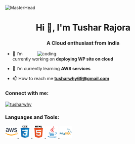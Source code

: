 ![MasterHead](https://wallpapercave.com/uwp/uwp934937.jpeg)
<h1 align="center">Hi 👋, I'm Tushar Rajora</h1>
<h3 align="center">A Cloud enthusiast from India</h3>
<img align= "right" alt=coding width= "400" src="https://thumbs.gfycat.com/AlertRadiantHoiho-size_restricted.gif">

- 🔭 I’m currently working on **deploying WP site on cloud**

- 🌱 I’m currently learning **AWS services**

- 📫 How to reach me **tusharwhy69@gmail.com**

<h3 align="left">Connect with me:</h3>
<p align="left">
<a href="https://instagram.com/tusharwhy" target="blank"><img align="center" src="https://raw.githubusercontent.com/rahuldkjain/github-profile-readme-generator/master/src/images/icons/Social/instagram.svg" alt="tusharwhy" height="30" width="40" /></a>
</p>

<h3 align="left">Languages and Tools:</h3>
<p align="left"> <a href="https://aws.amazon.com" target="_blank" rel="noreferrer"> <img src="https://raw.githubusercontent.com/devicons/devicon/master/icons/amazonwebservices/amazonwebservices-original-wordmark.svg" alt="aws" width="40" height="40"/> </a> <a href="https://www.w3schools.com/css/" target="_blank" rel="noreferrer"> <img src="https://raw.githubusercontent.com/devicons/devicon/master/icons/css3/css3-original-wordmark.svg" alt="css3" width="40" height="40"/> </a> <a href="https://www.w3.org/html/" target="_blank" rel="noreferrer"> <img src="https://raw.githubusercontent.com/devicons/devicon/master/icons/html5/html5-original-wordmark.svg" alt="html5" width="40" height="40"/> </a> <a href="https://www.java.com" target="_blank" rel="noreferrer"> <img src="https://raw.githubusercontent.com/devicons/devicon/master/icons/java/java-original.svg" alt="java" width="40" height="40"/> </a> <a href="https://www.mysql.com/" target="_blank" rel="noreferrer"> <img src="https://raw.githubusercontent.com/devicons/devicon/master/icons/mysql/mysql-original-wordmark.svg" alt="mysql" width="40" height="40"/> </a> </p>
